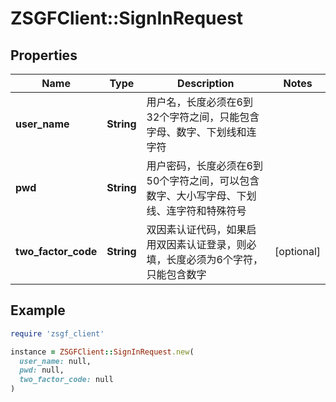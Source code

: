 # ZSGFClient::SignInRequest

## Properties

| Name | Type | Description | Notes |
| ---- | ---- | ----------- | ----- |
| **user_name** | **String** | 用户名，长度必须在6到32个字符之间，只能包含字母、数字、下划线和连字符 |  |
| **pwd** | **String** | 用户密码，长度必须在6到50个字符之间，可以包含数字、大小写字母、下划线、连字符和特殊符号 |  |
| **two_factor_code** | **String** | 双因素认证代码，如果启用双因素认证登录，则必填，长度必须为6个字符，只能包含数字 | [optional] |

## Example

```ruby
require 'zsgf_client'

instance = ZSGFClient::SignInRequest.new(
  user_name: null,
  pwd: null,
  two_factor_code: null
)
```

